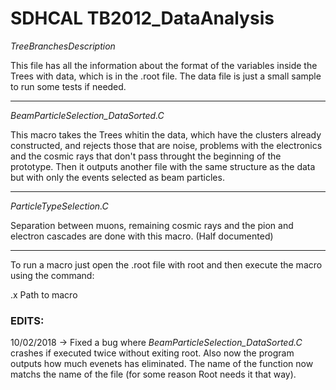 # SDHCAL TB2012_DataAnalysis

*TreeBranchesDescription* 

This file has all the information about the format of the variables inside the Trees with data, which is in 
the .root file. The data file is just a small sample to run some tests if needed.

---

*BeamParticleSelection_DataSorted.C*

This macro takes the Trees whitin the data, which have the clusters already constructed, and rejects those 
that are noise, problems with the electronics and the cosmic rays that don't pass throught the beginning of 
the prototype. Then it outputs another file with the same structure as the data but with only the events 
selected as beam particles.

---

*ParticleTypeSelection.C*

Separation between muons, remaining cosmic rays and the pion and electron cascades are done with this macro.
(Half documented)

---

To run a macro just open the .root file with root and then execute the macro using the command:

.x Path to macro




### EDITS:
10/02/2018 -> Fixed a bug where *BeamParticleSelection_DataSorted.C* crashes if executed twice without 
exiting root. Also now the program outputs how much evenets has eliminated. The name of the function now
matchs the name of the file (for some reason Root needs it that way).
